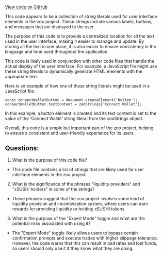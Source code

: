 [View code on GitHub](zoo-labs/zoo/blob/master/core/locale/pt_BR.json)

This code appears to be a collection of string literals used for user interface elements in the zoo project. These strings include various labels, buttons, and messages that are displayed to the user. 

The purpose of this code is to provide a centralized location for all the text used in the user interface, making it easier to manage and update. By storing all the text in one place, it is also easier to ensure consistency in the language and tone used throughout the application.

This code is likely used in conjunction with other code files that handle the actual display of the user interface. For example, a JavaScript file might use these string literals to dynamically generate HTML elements with the appropriate text.

Here is an example of how one of these string literals might be used in a JavaScript file:

```
const connectWalletButton = document.createElement('button');
connectWalletButton.textContent = zooStrings['Connect Wallet'];
```

In this example, a button element is created and its text content is set to the value of the 'Connect Wallet' string literal from the zooStrings object.

Overall, this code is a simple but important part of the zoo project, helping to ensure a consistent and user-friendly experience for its users.
## Questions: 
 1. What is the purpose of this code file?
- This code file contains a list of strings that are likely used for user interface elements in the zoo project.

2. What is the significance of the phrases "liquidity providers" and "xSUSHI holders" in some of the strings?
- These phrases suggest that the zoo project involves some kind of liquidity provision and incentivization system, where users can earn rewards for providing liquidity or holding xSUSHI tokens.

3. What is the purpose of the "Expert Mode" toggle and what are the potential risks associated with using it?
- The "Expert Mode" toggle likely allows users to bypass certain confirmation prompts and execute trades with higher slippage tolerance. However, the code warns that this can result in bad rates and lost funds, so users should only use it if they know what they are doing.